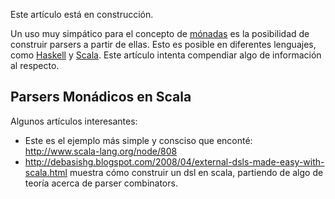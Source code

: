 Este artículo está en construcción.

Un uso muy simpático para el concepto de [mónadas](monada.html) es la posibilidad de construir parsers a partir de ellas. Esto es posible en diferentes lenguajes, como [Haskell](haskell.html) y [Scala](scala.html). Este artículo intenta compendiar algo de información al respecto.

Parsers Monádicos en Scala
--------------------------

Algunos artículos interesantes:

-   Este es el ejemplo más simple y consciso que enconté: <http://www.scala-lang.org/node/808>
-   <http://debasishg.blogspot.com/2008/04/external-dsls-made-easy-with-scala.html> muestra cómo construir un dsl en scala, partiendo de algo de teoría acerca de parser combinators.

